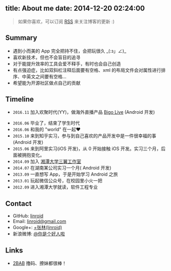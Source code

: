 title: About me
date: 2014-12-20 02:24:00
---

> 如果你喜欢，可以订阅 [RSS](/atom.xml) 来关注博客的更新 :)

## Summary
 - 遇到小而美的 App 完全把持不住，会把玩很久 \_(:з」∠)\_
 - 喜欢新技术，但也不会盲目的追寻
 - 对于能提升效率的工具会爱不释手，有时也会自己创造
 - 有点强迫症，比如双斜杠注释后面要有空格、xml 的布局文件会对属性进行排序、中英文之间要有空格...
 - 希望能为开源社区做点自己的贡献

<!-- - 开源爱好者，希望有一天自己也能为开源社区作出贡献 -->
<!--  - 之前玩 PHP (嗯，世界上最好的语言！)，后来跳入 Android 的坑里。对于 [Jake Wharthon](http://jakewharton.com/)、 [Chris Banes](https://chris.banes.me/) 、[Romain Guy](http://www.curious-creature.com/about/) 、[碎星](http://imid.me/) 这些大牛，跪舔( ˘･з･)
 - 喜欢 Google 的各种产品(虽然在天朝〒△〒),Google+ 里面各种大牛！Drive 处理文档好爽！！图片放到 Photos 会收到很多惊喜！Books 的翻页效果好赞！Play 最好的 Android 应用商店！Keeps 记一些琐事很方便！新出的 Inbox 美哭>_< -->
 
## Timeline
 - `2016.11` 加入欢聚时代(YY)，做海外直播产品 [Bigo Live](http://www.bigo.sg/) (Android 开发)
 <!-- - `2016.07` 不想异地，便离开了知乎，来到广州一家初创公司(Android 开发) -->
 - `2016.06` 毕业了，结束了学生时代
 - `2016.06` 和我的 "world" 在一起❤️
 - `2015.10` 来到知乎实习，参与到自己喜欢的产品开发中是一件很幸福的事(Android 开发)
 - `2015.06` 来到阿里实习(iOS 开发)，从 0 开始接触 iOS 开发。实习三个月，后面被拥抱变化。
 - `2014.09` 加入 [湘潭大学三翼工作室](http://www.sky31.com)
 - `2014.07` 在湖南某公司实习一个月( Android 开发)
 - `2013.09` 一直想写 App，于是开始学习 Android 之旅
 - `2013.01` 玩起微信公众号，在校园里小火一把
 - `2012.09` 进入湘潭大学就读，软件工程专业

<!-- - `2015.03` [FilterMenu](https://github.com/linroid/FilterMenu) 在 GitHub 上获得更多的 star -->
<!-- - `2015.01` 完成[四季电台](http://radio.sky31.com)的开发，我写了后台、Android，[Android 端](https://github.com/linroid/Sky31Radio) 放到 GitHub 上被推荐，获得一些star -->

## Contact
 - GitHub: [linroid](http://github.com/linroid)
 - Email: [linroid@gmail.com](mailto:linroid@gmail.com)
 - Google+: [+张林(linroid)](https://plus.google.com/114352094187316162338/posts)
 - 新浪微博: [@你是个好人啦](http://weibo.com/ekstone)
 
## Links

 - [2BAB](http://2bab.me/) 撸码、撩妹都很棒！
